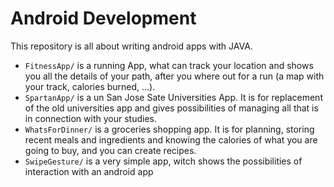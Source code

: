 # Android Development

This repository is all about writing android apps with JAVA.

* `FitnessApp/` is a running App, what can track your location and shows you all the details of your path, after you where out for a run (a map with your track, calories burned, ...).
*  `SpartanApp/` is a un San Jose Sate Universities App. It is for replacement of the old universities app and gives possibilities of managing all that is in connection with your studies.
*  `WhatsForDinner/` is a groceries shopping app. It is for planning, storing recent meals and ingredients and knowing the calories of what you are going to buy, and you can create recipes. 
*  `SwipeGesture/` is a very simple app, witch shows the possibilities of interaction with an android app
